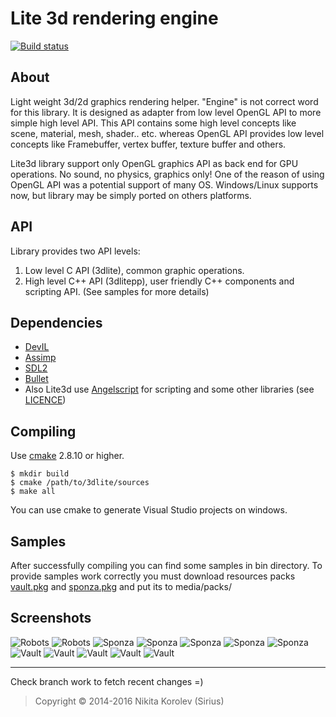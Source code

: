 Lite 3d rendering engine
========================
[![Build status](https://ci.appveyor.com/api/projects/status/o83rtxvu3g8dvd0g?svg=true)](https://ci.appveyor.com/project/Siriuscoder/3dlite)

About
-----
Light weight 3d/2d graphics rendering helper. "Engine" is not correct word for this library. 
It is designed as adapter from low level OpenGL API to more simple high level API. This API contains some high level 
concepts like scene, material, mesh, shader.. etc. whereas OpenGL API provides low level concepts like Framebuffer, 
vertex buffer, texture buffer and others.

Lite3d library support only OpenGL graphics API as back end for GPU operations. No sound, no physics, graphics only!
One of the reason of using OpenGL API was a potential support of many OS. Windows/Linux supports now, but 
library may be simply ported on others platforms. 

API
---
Library provides two API levels:
  1. Low level C API (3dlite), common graphic operations.
  2. High level C++ API (3dlitepp), user friendly C++ components and scripting API.
(See samples for more details)

Dependencies
------------
* [DevIL](http://example.net/)
* [Assimp](https://www.libsdl.org/index.php)
* [SDL2](http://assimp.sourceforge.net/)
* [Bullet](https://github.com/bulletphysics/bullet3)
* Also Lite3d use [Angelscript](http://www.angelcode.com/angelscript/) for scripting and
some other libraries (see [LICENCE](LICENCE.3rdparty))

Compiling
---------
Use [cmake](http://www.cmake.org/) 2.8.10 or higher.
```
$ mkdir build
$ cmake /path/to/3dlite/sources
$ make all
```
You can use cmake to generate Visual Studio projects on windows.

Samples
---------
After successfully compiling you can find some samples in bin directory. To provide samples work correctly you must download 
resources packs [vault.pkg](https://cloud.mail.ru/public/8eAZ/BAjJhjqYE) and [sponza.pkg](https://cloud.mail.ru/public/AJiq/HpapxfZCc) and put its to media/packs/

Screenshots
-----------
![](/media/screenshots/robots.png "Robots")
![](/media/screenshots/robots1.png "Robots")
![](/media/screenshots/sponza.png "Sponza")
![](/media/screenshots/sponza1.png "Sponza")
![](/media/screenshots/sponza2.png "Sponza")
![](/media/screenshots/sponza3.png "Sponza")
![](/media/screenshots/sponza4.png "Sponza")
![](/media/screenshots/vault.png "Vault")
![](/media/screenshots/vault1.png "Vault")
![](/media/screenshots/vault2.png "Vault")
![](/media/screenshots/vault3.png "Vault")
![](/media/screenshots/vault4.png "Vault")

***
Check branch work to fetch recent changes =)
> Copyright © 2014-2016 Nikita Korolev (Sirius)
